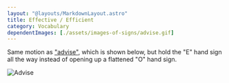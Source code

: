 ```yaml
---
layout: "@layouts/MarkdownLayout.astro"
title: Effective / Efficient
category: Vocabulary
dependentImages: [./assets/images-of-signs/advise.gif]
---
```


Same motion as ["advise"](../advise),
which is shown below, but hold the "E" hand sign all the way
instead of opening up a flattened "O" hand sign.

![Advise](@signs/advise.gif)
